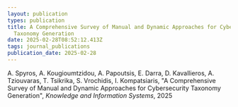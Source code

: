```yaml
---
layout: publication
types: publication
title: A Comprehensive Survey of Manual and Dynamic Approaches for Cybersecurity
  Taxonomy Generation
date: 2025-02-28T08:52:12.413Z
tags: journal_publications
publication_date: 2025-02-28
---
```

<!--StartFragment-->

A. Spyros, A. Kougioumtzidou, A. Papoutsis, E. Darra, D. Kavallieros, A. Tziouvaras, T. Tsikrika, S. Vrochidis, I. Kompatsiaris, "A Comprehensive Survey of Manual and Dynamic Approaches for Cybersecurity Taxonomy Generation", *Knowledge and Information Systems*, 2025

<!--EndFragment-->